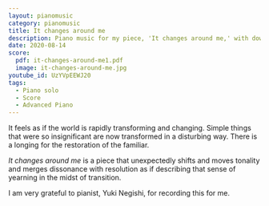 ```yaml
---
layout: pianomusic
category: pianomusic
title: It changes around me
description: Piano music for my piece, 'It changes around me,' with downloadable score and YouTube video.
date: 2020-08-14
score:
  pdf: it-changes-around-me1.pdf
  image: it-changes-around-me.jpg
youtube_id: UzYVpEEWJ20
tags:
  - Piano solo
  - Score
  - Advanced Piano
---
```


It feels as if the world is rapidly transforming and changing. Simple things that were so insignificant are now transformed in a disturbing way. There is a longing for the restoration of the familiar.

*It changes around me* is a piece that unexpectedly shifts and moves tonality and merges dissonance with resolution as if describing that sense of yearning in the midst of transition.

I am very grateful to pianist, Yuki Negishi, for recording this for me.
